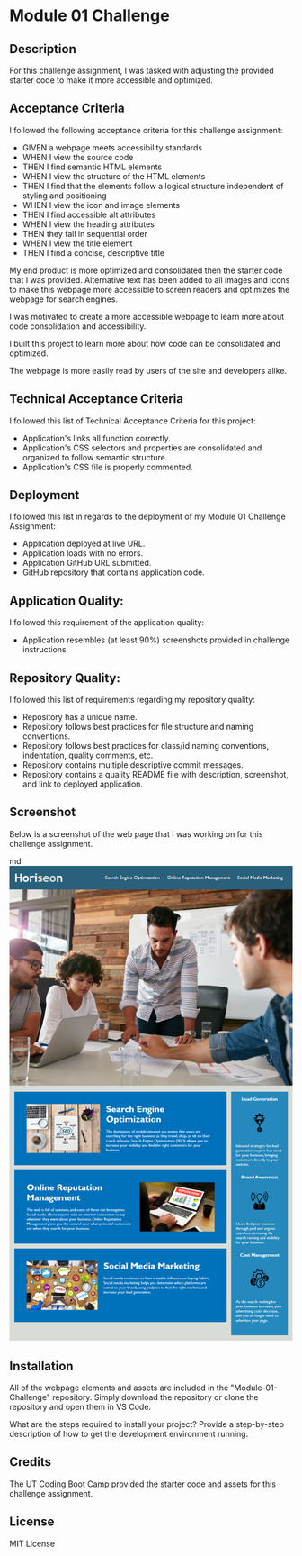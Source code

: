 # Module 01 Challenge

## Description

For this challenge assignment, I was tasked with adjusting the provided starter code to make it more accessible and optimized. 

## Acceptance Criteria

I followed the following acceptance criteria for this challenge assignment:

- GIVEN a webpage meets accessibility standards
- WHEN I view the source code
- THEN I find semantic HTML elements
- WHEN I view the structure of the HTML elements
- THEN I find that the elements follow a logical structure independent of styling and positioning
- WHEN I view the icon and image elements
- THEN I find accessible alt attributes
- WHEN I view the heading attributes
- THEN they fall in sequential order
- WHEN I view the title element
- THEN I find a concise, descriptive title

My end product is more optimized and consolidated then the starter code that I was provided. Alternative text has been added to all images and icons to make this webpage more accessible to screen readers and optimizes the webpage for search engines.

I was motivated to create a more accessible webpage to learn more about code consolidation and accessibility.

I built this project to learn more about how code can be consolidated and optimized. 

The webpage is more easily read by users of the site and developers alike. 

## Technical Acceptance Criteria

I followed this list of Technical Acceptance Criteria for this project:

- Application's links all function correctly.
- Application's CSS selectors and properties are consolidated and organized to follow semantic structure.
- Application's CSS file is properly commented.

## Deployment

I followed this list in regards to the deployment of my Module 01 Challenge Assignment:

- Application deployed at live URL.
- Application loads with no errors.
- Application GitHub URL submitted.
- GitHub repository that contains application code.

## Application Quality:

I followed this requirement of the application quality:

- Application resembles (at least 90%) screenshots provided in challenge instructions

## Repository Quality:

I followed this list of requirements regarding my repository quality:

- Repository has a unique name.
- Repository follows best practices for file structure and naming conventions.
- Repository follows best practices for class/id naming conventions, indentation, quality comments, etc.
- Repository contains multiple descriptive commit messages.
- Repository contains a quality README file with description, screenshot, and link to deployed application.

## Screenshot

Below is a screenshot of the web page that I was working on for this challenge assignment.
 
 md
    ![alt text](assets/01-html-css-git-homework-demo.png)
    

## Installation

All of the webpage elements and assets are included in the "Module-01-Challenge" repository. Simply download the repository or clone the repository and open them in VS Code. 

What are the steps required to install your project? Provide a step-by-step description of how to get the development environment running.


## Credits

The UT Coding Boot Camp provided the starter code and assets for this challenge assignment. 


## License

MIT License